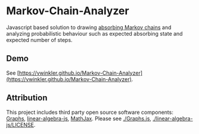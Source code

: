 # Markov-Chain-Analyzer

Javascript based solution to drawing [absorbing Markov chains](https://en.wikipedia.org/wiki/Absorbing_Markov_chain)
and analyzing probabilistic behaviour such as expected absorbing state and expected number of steps.

## Demo
See [https://vwinkler.github.io/Markov-Chain-Analyzer](https://vwinkler.github.io/Markov-Chain-Analyzer).

## Attribution

This project includes third party open source software components: [Graphs](https://github.com/paulfears/Graphs),
[linear-algebra-js](https://rohan-sawhney.github.io/linear-algebra-js), [MathJax](https://www.mathjax.org/).
Please see [./Graphs.js](Graphs.js), [./linear-algebra-js/LICENSE](linear-algebra-js/LICENSE).
